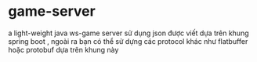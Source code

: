 # game-server
a light-weight java ws-game server sử dụng json được viết dựa trên khung spring boot , ngoài ra bạn có thể sử dựng các protocol khác như flatbuffer hoặc protobuf dựa trên khung này 

